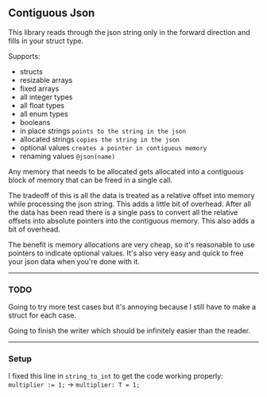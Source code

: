 ## Contiguous Json

This library reads through the json string only in the forward direction and fills in your struct type.

Supports:
  * structs
  * resizable arrays
  * fixed arrays
  * all integer types
  * all float types
  * all enum types
  * booleans
  * in place strings `points to the string in the json`
  * allocated strings `copies the string in the json`
  * optional values `creates a pointer in contiguous memory`
  * renaming values `@json(name)`

Any memory that needs to be allocated gets allocated into a contiguous block of memory that can be freed in a single call.

The tradeoff of this is all the data is treated as a relative offset into memory while processing the json string. This adds a little bit of overhead. After all the data has been read there is a single pass to convert all the relative offsets into absolute pointers into the contiguous memory. This also adds a bit of overhead.

The benefit is memory allocations are very cheap, so it's reasonable to use pointers to indicate optional values. It's also very easy and quick to free your json data when you're done with it.

---

### TODO

Going to try more test cases but it's annoying because I still have to make a struct for each case.

Going to finish the writer which should be infinitely easier than the reader.

---

### Setup

I fixed this line in `string_to_int` to get the code working properly:
`multiplier := 1;` -> `multiplier: T = 1;`